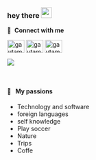 ### hey there <img src="https://media.giphy.com/media/hvRJCLFzcasrR4ia7z/giphy.gif" width="25px">

🔗 &nbsp;**Connect with me**
<p align="left">
  
<a href="https://linkedin.com/in/larissa-martinssouza/" target="blank"><img align="center" src="https://raw.githubusercontent.com/rahuldkjain/github-profile-readme-generator/master/src/images/icons/Social/linked-in-alt.svg" alt="gautamkrishnar" height="30" width="40" /></a> <a href="https://instagram.com/lariscode" target="blank"><img align="center" src="https://raw.githubusercontent.com/rahuldkjain/github-profile-readme-generator/master/src/images/icons/Social/instagram.svg" alt="gautamkrishnar" height="30" width="40" /></a> <a href="https://twitter.com/lariscode" target="blank"><img align="center" src="https://raw.githubusercontent.com/rahuldkjain/github-profile-readme-generator/master/src/images/icons/Social/twitter.svg" alt="gautamkrishnar" height="30" width="40" /></a>

  
  ![](https://visitor-badge.glitch.me/badge?page_id=larissamartinsss.larissamartinsss)

<br />
  
#### 🧡 &nbsp;&nbsp;My passions
  
* Technology and software
* foreign languages
* self knowledge
* Play soccer
* Nature
* Trips
* Coffe

